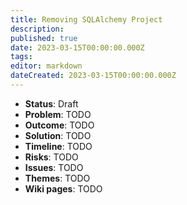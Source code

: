 ```yaml
---
title: Removing SQLAlchemy Project
description: 
published: true
date: 2023-03-15T00:00:00.000Z
tags: 
editor: markdown
dateCreated: 2023-03-15T00:00:00.000Z
---
```


- **Status**: Draft
- **Problem**: TODO
- **Outcome**: TODO
- **Solution**: TODO
- **Timeline**: TODO
- **Risks**: TODO
- **Issues**: TODO
- **Themes**: TODO
- **Wiki pages**: TODO

